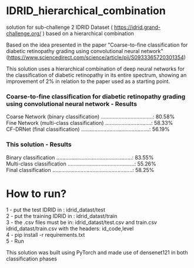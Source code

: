 # IDRID_hierarchical_combination
solution for sub-challenge 2 IDRID Dataset ( https://idrid.grand-challenge.org/ ) based on a hierarchical combination 


Based on the idea presented in the paper "Coarse-to-fine classification for diabetic retinopathy grading using convolutional neural network" (https://www.sciencedirect.com/science/article/pii/S0933365720301354)

This solution uses a hierarchical combination of deep neural networks for the classification of diabetic retinopathy in its entire spectrum, showing an improvement of 2% in relation to the paper used as a starting point.



### Coarse-to-fine classification for diabetic retinopathy grading using convolutional neural network - Results

Coarse Network (binary classification) ...................................: 80.58% \
Fine Network (multi-class classification) ...............................: 58.33% \
CF-DRNet (final classification) ..............................................: 56.19% 


### This solution - Results

Binary classification ...................................................: 83.55% \
Multi-class classification .............................................: 55.26% \
Final classification ......................................................: 58.25% 


# How to run?

1 - put the test IDRID in : idrid_datast/test \
2 - put the training IDRID in : idrid_datast/train \
3 - the .csv files must be in: idrid_datast/test.csv and train.csv idrid_datast/train.csv with the headers: id_code,level \
4 - pip install -r requirements.txt \
5 - Run 


This solution was built using PyTorch and made use of densenet121 in both classification phases
